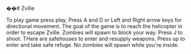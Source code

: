 ��# Zville

To play game press play, Press A and D or Left and Right arrow keys for directional movement.
The goal of the game is to reach the helicopter in order to escape Zville. Zombies will spawn to block your way. Press J to shoot.
THere are safehouses to enter and resupply weapons. Press up to enter and take safe refuge. No zombies will spawn while you're inside.

